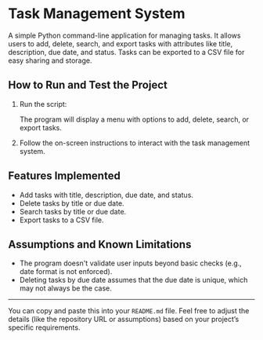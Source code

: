 
# Task Management System

A simple Python command-line application for managing tasks. It allows users to add, delete, search, and export tasks with attributes like title, description, due date, and status. Tasks can be exported to a CSV file for easy sharing and storage.

## How to Run and Test the Project
   
1. Run the script:
  
   The program will display a menu with options to add, delete, search, or export tasks.

4. Follow the on-screen instructions to interact with the task management system.

## Features Implemented

- Add tasks with title, description, due date, and status.
- Delete tasks by title or due date.
- Search tasks by title or due date.
- Export tasks to a CSV file.
  
## Assumptions and Known Limitations

- The program doesn't validate user inputs beyond basic checks (e.g., date format is not enforced).
- Deleting tasks by due date assumes that the due date is unique, which may not always be the case.
  

---

You can copy and paste this into your `README.md` file. Feel free to adjust the details (like the repository URL or assumptions) based on your project’s specific requirements.
